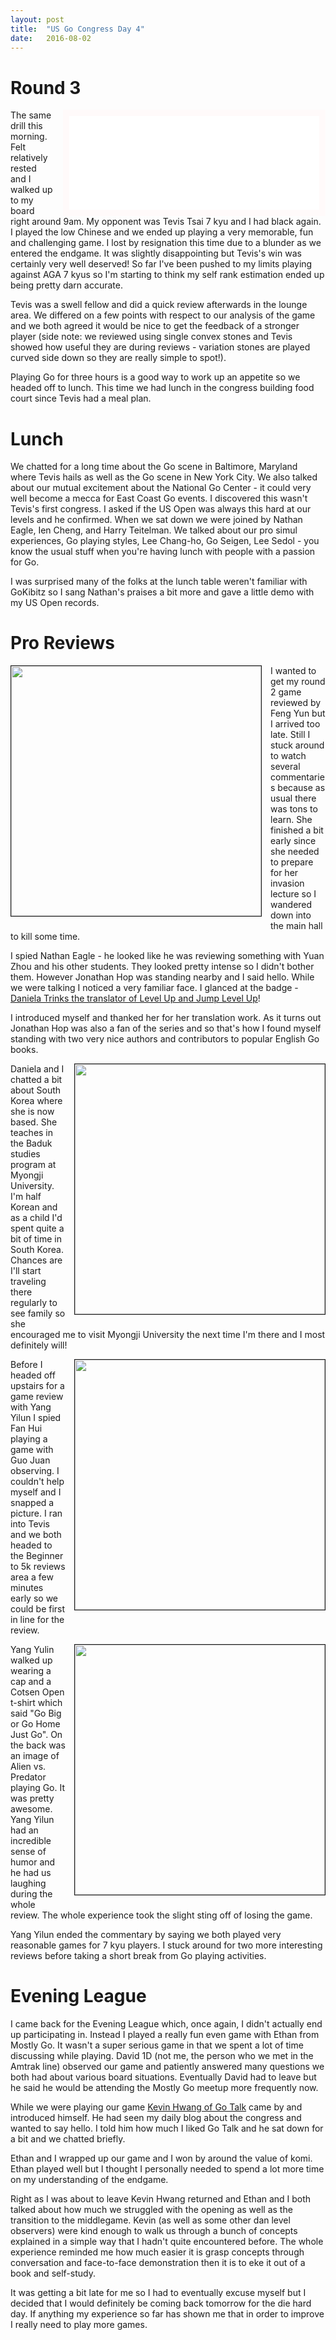 ```yaml
---
layout: post
title:  "US Go Congress Day 4"
date:   2016-08-02
---
```


# Round 3

<iframe id="gokibitz-VkHYpecuW" src="//gokibitz.com/kifu/VkHYpecuW"
style="float: right; margin-left: 1em; width: 400px; max-height:
585px; display: block; border: 10px solid snow;"></iframe> <script
src="//gokibitz.com/embed/VkHYpecuW"></script>

The same drill this morning. Felt relatively rested and I walked up to
my board right around 9am. My opponent was Tevis Tsai 7 kyu and I had
black again. I played the low Chinese and we ended up playing a very
memorable, fun and challenging game. I lost by resignation this time
due to a blunder as we entered the endgame. It was slightly
disappointing but Tevis's win was certainly very well deserved! So far
I've been pushed to my limits playing against AGA 7 kyus so I'm
starting to think my self rank estimation ended up being pretty darn
accurate.

Tevis was a swell fellow and did a quick review afterwards in the
lounge area. We differed on a few points with respect to our analysis
of the game and we both agreed it would be nice to get the feedback of
a stronger player (side note: we reviewed using single convex stones
and Tevis showed how useful they are during reviews - variation stones
are played curved side down so they are really simple to spot!).

Playing Go for three hours is a good way to work up an appetite so we
headed off to lunch. This time we had lunch in the congress building
food court since Tevis had a meal plan.

# Lunch

We chatted for a long time about the Go scene in Baltimore, Maryland
where Tevis hails as well as the Go scene in New York City. We also
talked about our mutual excitement about the National Go Center - it could
very well become a mecca for East Coast Go events. I discovered this
wasn't Tevis's first congress. I asked if the US Open was always this
hard at our levels and he confirmed. When we sat down we were joined
by Nathan Eagle, Ien Cheng, and Harry Teitelman. We talked about our
pro simul experiences, Go playing styles, Lee Chang-ho, Go Seigen, Lee
Sedol - you know the usual stuff when you're having lunch with people
with a passion for Go.

I was surprised many of the folks at the lunch table weren't familiar
with GoKibitz so I sang Nathan's praises a bit more and gave a little
demo with my US Open records.

# Pro Reviews

<image width="400" style="float: left; margin-right: 1em;
margin-bottom: 1em; border: 1px solid;"
src="http://swannodette.github.io/baduk/assets/images/zhou.png"></image>


I wanted to get my round 2 game reviewed by Feng Yun but I arrived too
late. Still I stuck around to watch several commentaries because as
usual there was tons to learn. She finished a bit early since she
needed to prepare for her invasion lecture so I wandered down into the
main hall to kill some time.

I spied Nathan Eagle - he looked like he was reviewing something with
Yuan Zhou and his other students. They looked pretty intense so I
didn't bother them. However Jonathan Hop was standing nearby and I
said hello. While we were talking I noticed a very familiar face. I
glanced at the badge -
[Daniela Trinks the translator of Level Up and Jump Level Up](http://senseis.xmp.net/?LevelUp)!

I introduced myself and thanked her for her translation work. As it turns
out Jonathan Hop was also a fan of the series and so that's how I
found myself standing with two very nice authors and contributors to
popular English Go books.

<image width="400" style="float: right; margin-left: 1em;
margin-bottom: 1em; border: 1px solid;"
src="http://swannodette.github.io/baduk/assets/images/hop_trinks.png"></image>

Daniela and I chatted a bit about South Korea where she is now
based. She teaches in the Baduk studies program at Myongji
University. I'm half Korean and as a child I'd spent quite a bit of
time in South Korea. Chances are I'll start traveling there regularly
to see family so she encouraged me to visit Myongji University the
next time I'm there and I most definitely will!

<image width="400" style="float: right; margin-left: 1em;
margin-bottom: 1em; border: 1px solid;"
src="http://swannodette.github.io/baduk/assets/images/hui.png"></image>

Before I headed off upstairs for a game review with Yang Yilun I spied
Fan Hui playing a game with Guo Juan observing. I couldn't help myself
and I snapped a picture. I ran into Tevis and we both headed to the
Beginner to 5k reviews area a few minutes early so we could be first in
line for the review.

<image width="400" style="float: right; margin-left: 1em;
margin-bottom: 1em; border: 1px solid;"
src="http://swannodette.github.io/baduk/assets/images/yang.png"></image>
    
Yang Yulin walked up wearing a cap and a Cotsen Open t-shirt
which said "Go Big or Go Home Just Go". On the back was an image of
Alien vs. Predator playing Go. It was pretty awesome. Yang Yilun had
an incredible sense of humor and he had us laughing during the whole
review. The whole experience took the slight sting off of losing the
game.

Yang Yilun ended the commentary by saying we both played very
reasonable games for 7 kyu players. I stuck around for two more
interesting reviews before taking a short break from Go playing
activities.

# Evening League

I came back for the Evening League which, once again, I didn't
actually end up participating in. Instead I played a really fun even
game with Ethan from Mostly Go. It wasn't a super serious game in that
we spent a lot of time discussing while playing. David 1D (not me,
the person who we met in the Amtrak line) observed our game and
patiently answered many questions we both had about various board
situations. Eventually David had to leave but he said he would be
attending the Mostly Go meetup more frequently now.

While we were playing our game
[Kevin Hwang of Go Talk](https://www.youtube.com/channel/UCq9Fa2sPq2oI5jkECRZNoBw)
came by and introduced himself. He had seen my daily blog about the
congress and wanted to say hello. I told him how much I liked Go Talk
and he sat down for a bit and we chatted briefly.

Ethan and I wrapped up our game and I won by around the value of
komi. Ethan played well but I thought I personally needed to spend a
lot more time on my understanding of the endgame.

Right as I was about to leave Kevin Hwang returned and Ethan and I
both talked about how much we struggled with the opening as well as
the transition to the middlegame. Kevin (as well as some other dan
level observers) were kind enough to walk us through a bunch of
concepts explained in a simple way that I hadn't quite encountered
before. The whole experience reminded me how much easier it is grasp
concepts through conversation and face-to-face demonstration then it
is to eke it out of a book and self-study.

It was getting a bit late for me so I had to eventually excuse myself
but I decided that I would definitely be coming back tomorrow for the
die hard day. If anything my experience so far has shown me that in
order to improve I really need to play more games.
